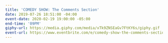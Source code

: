 ```yaml
---
title: 'COMEDY SHOW: The Comments Section'
date: 2019-07-26 18:51:00 -04:00
event-date: 2020-02-19 19:00:00 -05:00
end-time: '09PM'
giphy-url: https://media.giphy.com/media/xTk9ZNSEaGv7FtKY6s/giphy.gif
event-url: https://www.eventbrite.com/e/comedy-show-the-comments-section-tickets-92079282613
---
```


